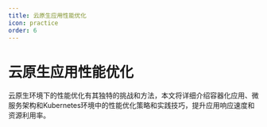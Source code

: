 ```yaml
---
title: 云原生应用性能优化
icon: practice
order: 6
---
```


# 云原生应用性能优化

云原生环境下的性能优化有其独特的挑战和方法，本文将详细介绍容器化应用、微服务架构和Kubernetes环境中的性能优化策略和实践技巧，提升应用响应速度和资源利用率。
